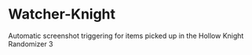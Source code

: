 # Watcher-Knight
Automatic screenshot triggering for items picked up in the Hollow Knight Randomizer 3
